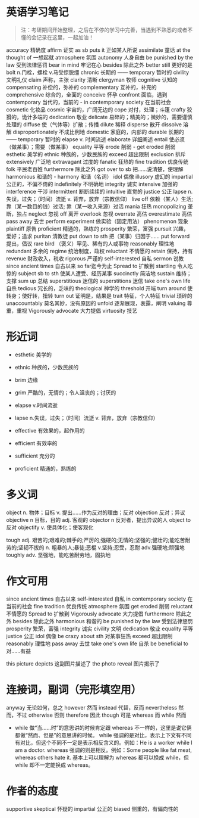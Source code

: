 # 英语学习笔记

> 注：考研期间开始整理，之后在不停的学习中完善，当遇到不熟悉的或者不懂的会记录在这里，一起加油！

accuracy 精确度
affirm 证实
as sb puts it 正如某人所说
assimilate 童话
at the thought of 一想起就
atmosphere 氛围
autonomy 人身自由
be punished by the law 受到法律惩罚
bear in mind 牢记在心
besides 除此之外
better still 更好的是
bolt n.门栓，螺栓 v.马受惊脱缰
chronic 长期的 —— temporary 暂时的
civility 文明礼仪
claim 声称，主张
clarity 清晰
clergyman 牧师
cognitive 认知的
compensating 补偿的，弥补的
complementary 互补的，补充的
comprehensive 综合的，全面的
conceive 怀孕
confront 面临，遇到
contemporary 当代的，当前的
    - in contemporary society 在当前社会
cosmetic 化妆品
cosmic 宇宙的，广阔无边的
cope 对付，处理；斗篷
crafty 狡猾的，诡计多端的
dedication 敬业
delicate 易碎的；精美的；微妙的，需要谨慎处理的
diffuse 使（气体等）扩散；传播
dilute 稀释
disperse 散开
dissolve 溶解
disproportionately 不成比例地
domestic 家庭的，内部的
durable 长期的 —— temporary 暂时的
elapse v. 时间流逝
elaborate 详细阐述
entail 使必须（做某事）；需要（做某事）
equality 平等
erode 削弱
    - get eroded 削弱 
esthetic 美学的
ethnic 种族的，少数民族的
exceed 超出限制
exclusion 排斥
extensively 广泛地
extravagant 过度的
fanatic 狂热的
fine tradition 优良传统
folk 平民老百姓
furthermore 除此之外
got over to sb 把……说清楚，使理解
harmonious 和谐的
    - harmony 和谐（名词）
idol 偶像
illusory 虚幻的
impartial 公正的，不偏不倚的
indefinitely 不明确地
integrity 诚实
intensive 加强的
interference 干涉
intermittent 断断续续的
intuitive 直觉的
justice 公正
lapse n.失误，过失；（时间）流逝 v. 背弃，放弃（宗教信仰）
live off 依赖（某人）生活; 靠（某一数目的钱）过活; 靠（某一收入来源）过活
mania 狂热
monopolizing 垄断，独占
neglect 忽视
off 离开
overlook 忽视
overrate 高估
overestimate 高估
pass away 去世
perform experiment 做实验（固定用法）
phenomenon 现象
plaintiff 原告
proficient 精通的，熟练的
prosperity 繁荣，富强
pursuit 兴趣，爱好；追求
puritan 清教徒
put down to sth 把（某事）归因于……
put forward 提出，倡议
rare bird （褒义）罕见、稀有的人或事物
reasonably 理性地
redundant 多余的
regime 统治制度，政权
reluctant 不情愿的
retain 保持，持有
revenue 财政收入，税收
rigorous 严谨的
self-interested 自私
sermon 说教
since ancient times 自古以来
so far迄今为止
Spread to 扩散到
startling 令人吃惊的
subject sb to sth 使某人遭受、经历某事
succinctly 简洁地
sustain 维持；支撑
sum up 总结
superstitious 迷信的 superstitions 迷信
take one's own life 自杀
tedious 冗长的，乏味的
theological 神学的
threshold 开端
turn around 使转身；使好转，扭转
turn out 证明是，结果是
trait 特征，个人特征
trivial 琐碎的
unaccountably 莫名其妙，没有原因的
unfold 逐渐展现，表露，阐明
valuing 尊重，重视
Vigorously advocate 大力提倡
virtuosity 技艺

# 形近词
- esthetic 美学的
- ethnic 种族的，少数民族的

- brim 边缘 
- grim 严酷的，无情的；令人沮丧的；讨厌的 

- elapse v.时间流逝 
- lapse n.失误，过失；（时间）流逝 v. 背弃，放弃（宗教信仰）

- effective 有效果的，起作用的
- efficient 有效率的
- sufficient 充分的
- proficient 精通的，熟练的

# 多义词
object n. 物体；目标 v. 提出……作为反对的理由；反对
    objection 反对；异议
    objective n 目标，目的 adj. 客观的
    objector n 反对者，提出异议的人
    object to 反对
    objectify v. 使具体化；使客观化

tough adj. 艰苦的;艰难的;棘手的;严厉的;强硬的;无情的;坚强的;健壮的;能吃苦耐劳的;坚韧不拔的 n. 粗暴的人;暴徒;恶棍 v.坚持;忍受，忍耐 adv.强硬地;顽强地
    toughly adv. 坚强地，能吃苦耐劳地，固执地

# 作文可用
since ancient times 自古以来
self-interested 自私
in contemporary society 在当前的社会
fine tradition 优良传统
atmosphere 氛围
get eroded 削弱
reluctant 不情愿的
Spread to 扩散到
Vigorously advocate 大力提倡
furthermore 除此之外
besides 除此之外
harmonious 和谐的
be punished by the law 受到法律惩罚
prosperity 繁荣，富强
integrity 诚实
civility 文明
dedication 敬业
equality 平等
justice 公正
idol 偶像
be crazy about sth 对某事狂热
exceed 超出限制
reasonably 理性地
pass away 去世
take one's own life 自杀
be beneficial to 对……有益

this picture depicts 这副图片描述了
the photo reveal 图片揭示了

# 连接词，副词（完形填空用）
anyway 无论如何，总之
however 然而
instead 代替，反而
nevertheless 然而，不过
otherwise 否则
therefore 因此
though 可是
whereas 而
while 然而
-   while 做“当……时”的意思讲的时候肯定跟 whereas 不一样的，这里是说它俩都做“然而、但是”的意思讲的时候。
    while 强调的是对比，表示上下文有不同有对比，但这个不同不一定是表示相反含义的。例如：He is a worker while I am a doctor.
    whereas 强调的则是相反。例如：Some people like fat meat, whereas others hate it.
    基本上可以理解为 whereas 都可以换成 while，但 while 却不一定能换成 whereas。

# 作者的态度
supportive
skeptical 怀疑的
impartial 公正的
biased 侧重的，有偏向性的